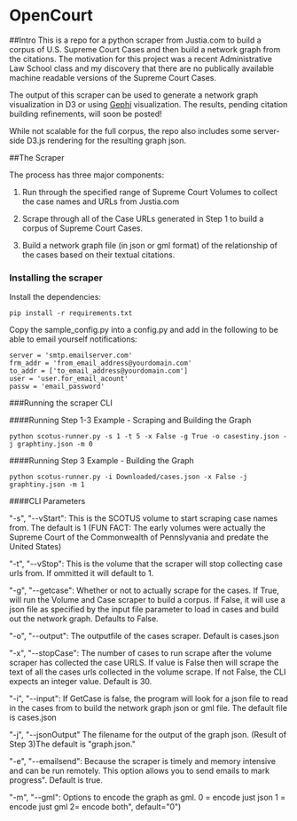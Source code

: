 # OpenCourt

##Intro
This is a repo for a python scraper from Justia.com to build a corpus of U.S. Supreme Court Cases and then build a network graph from the citations. The motivation for this project was a recent Administrative Law School class and my discovery that there are no publically available machine readable versions of the Supreme Court Cases.

The output of this scraper can be used to generate a network graph visualization in D3 or using [Gephi](http://gephi.github.io/) visualization. The results, pending citation building refinements, will soon be posted!

While not scalable for the full corpus, the repo also includes some server-side D3.js rendering for the resulting graph json.

##The Scraper

The process has three major components:

1. Run through the specified range of Supreme Court Volumes to collect the case names and URLs from Justia.com

2. Scrape through all of the Case URLs generated in Step 1 to build a corpus of Supreme Court Cases.

3. Build a network graph file (in json or gml format) of the relationship of the cases based on their textual citations.

### Installing the scraper

Install the dependencies:

    pip install -r requirements.txt

Copy the sample_config.py into a config.py and add in the following to be able to email yourself notifications:

    server = 'smtp.emailserver.com'
    frm_addr = 'from_email_address@yourdomain.com'
    to_addr = ['to_email_address@yourdomain.com']
    user = 'user.for_email_acount'
    passw = 'email_password'


###Running the scraper CLI

####Running Step 1-3 Example - Scraping and Building the Graph

    python scotus-runner.py -s 1 -t 5 -x False -g True -o casestiny.json -j graphtiny.json -m 0

####Running Step 3 Example - Building the Graph

    python scotus-runner.py -i Downloaded/cases.json -x False -j graphtiny.json -m 1

####CLI Parameters

"-s", "--vStart": This is the SCOTUS volume to start scraping case names from. The default is 1 (FUN FACT: The early volumes were actually the Supreme Court of the Commonwealth of Pennslyvania and predate the United States)


"-t", "--vStop": This is the volume that the scraper will stop collecting case urls from. If ommitted it will default to 1.


"-g", "--getcase": Whether or not to actually scrape for the cases. If True, will run the Volume and Case scraper to build a corpus. If False, it will use a json file as specified by the input file parameter to load in cases and build out the network graph. Defaults to False.

"-o", "--output": The outputfile of the cases scraper. Default is cases.json

"-x", "--stopCase": The number of cases to run scrape after the volume scraper has collected the case URLS. If value is False then will scrape the text of all the cases urls collected in the volume scrape. If not False, the CLI expects an integer value. Default is 30.

"-i", "--input": If GetCase is false, the program will look for a json file to read in the cases from to build the network graph json or gml file. The default file is cases.json

"-j", "--jsonOutput" The filename for the output of the graph json. (Result of Step 3)The default is "graph.json."

"-e", "--emailsend": Because the scraper is timely and memory intensive and can be run remotely. This option allows you to send emails to mark progress". Default is true.

"-m", "--gml": Options to encode the graph as gml. 0 = encode just json 1 = encode just gml 2= encode both", default="0")
      